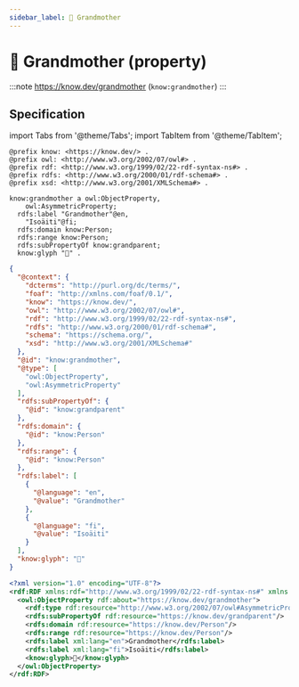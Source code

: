 ```yaml
---
sidebar_label: 👵 Grandmother
---
```


# 👵 Grandmother (property)

:::note
https://know.dev/grandmother
(`know:grandmother`)
:::

## Specification

import Tabs from '@theme/Tabs';
import TabItem from '@theme/TabItem';

<Tabs>
<TabItem value="turtle" label="Turtle">

```turtle
@prefix know: <https://know.dev/> .
@prefix owl: <http://www.w3.org/2002/07/owl#> .
@prefix rdf: <http://www.w3.org/1999/02/22-rdf-syntax-ns#> .
@prefix rdfs: <http://www.w3.org/2000/01/rdf-schema#> .
@prefix xsd: <http://www.w3.org/2001/XMLSchema#> .

know:grandmother a owl:ObjectProperty,
    owl:AsymmetricProperty;
  rdfs:label "Grandmother"@en,
    "Isoäiti"@fi;
  rdfs:domain know:Person;
  rdfs:range know:Person;
  rdfs:subPropertyOf know:grandparent;
  know:glyph "👵" .

```

</TabItem>
<TabItem value="jsonld" label="JSON-LD">

```json
{
  "@context": {
    "dcterms": "http://purl.org/dc/terms/",
    "foaf": "http://xmlns.com/foaf/0.1/",
    "know": "https://know.dev/",
    "owl": "http://www.w3.org/2002/07/owl#",
    "rdf": "http://www.w3.org/1999/02/22-rdf-syntax-ns#",
    "rdfs": "http://www.w3.org/2000/01/rdf-schema#",
    "schema": "https://schema.org/",
    "xsd": "http://www.w3.org/2001/XMLSchema#"
  },
  "@id": "know:grandmother",
  "@type": [
    "owl:ObjectProperty",
    "owl:AsymmetricProperty"
  ],
  "rdfs:subPropertyOf": {
    "@id": "know:grandparent"
  },
  "rdfs:domain": {
    "@id": "know:Person"
  },
  "rdfs:range": {
    "@id": "know:Person"
  },
  "rdfs:label": [
    {
      "@language": "en",
      "@value": "Grandmother"
    },
    {
      "@language": "fi",
      "@value": "Isoäiti"
    }
  ],
  "know:glyph": "👵"
}
```

</TabItem>
<TabItem value="rdfxml" label="RDF/XML">

```xml
<?xml version="1.0" encoding="UTF-8"?>
<rdf:RDF xmlns:rdf="http://www.w3.org/1999/02/22-rdf-syntax-ns#" xmlns:know="https://know.dev/" xmlns:owl="http://www.w3.org/2002/07/owl#" xmlns:rdfs="http://www.w3.org/2000/01/rdf-schema#">
  <owl:ObjectProperty rdf:about="https://know.dev/grandmother">
    <rdf:type rdf:resource="http://www.w3.org/2002/07/owl#AsymmetricProperty"/>
    <rdfs:subPropertyOf rdf:resource="https://know.dev/grandparent"/>
    <rdfs:domain rdf:resource="https://know.dev/Person"/>
    <rdfs:range rdf:resource="https://know.dev/Person"/>
    <rdfs:label xml:lang="en">Grandmother</rdfs:label>
    <rdfs:label xml:lang="fi">Isoäiti</rdfs:label>
    <know:glyph>👵</know:glyph>
  </owl:ObjectProperty>
</rdf:RDF>

```

</TabItem>
</Tabs>
